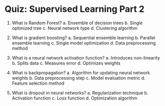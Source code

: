 # Quiz: Supervised Learning Part 2

1. What is Random Forest?
   a. Ensemble of decision trees
   b. Single optimized tree
   c. Neural network type
   d. Clustering algorithm

2. What is gradient boosting?
   a. Sequential ensemble learning
   b. Parallel ensemble learning
   c. Single model optimization
   d. Data preprocessing method

3. What is a neural network activation function?
   a. Introduces non-linearity
   b. Splits data
   c. Measures error
   d. Optimizes weights

4. What is backpropagation?
   a. Algorithm for updating neural network weights
   b. Data preprocessing step
   c. Model evaluation metric
   d. Feature selection method

5. What is dropout in neural networks?
   a. Regularization technique
   b. Activation function
   c. Loss function
   d. Optimization algorithm
